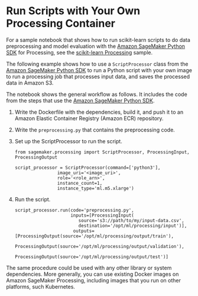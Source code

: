 # Run Scripts with Your Own Processing Container<a name="processing-container-run-scripts"></a>

For a sample notebook that shows how to run scikit\-learn scripts to do data preprocessing and model evaluation with the [Amazon SageMaker Python SDK](https://sagemaker.readthedocs.io) for Processing, see the [scikit\-learn Processing](https://github.com/awslabs/amazon-sagemaker-examples/tree/master/sagemaker_processing/scikit_learn_data_processing_and_model_evaluation) sample\. 

The following example shows how to use a `ScriptProcessor` class from the [Amazon SageMaker Python SDK](https://sagemaker.readthedocs.io) to run a Python script with your own image to run a processing job that processes input data, and saves the processed data in Amazon S3\.

The notebook shows the general workflow as follows\. It includes the code from the steps that use the [Amazon SageMaker Python SDK](https://sagemaker.readthedocs.io)\.

1. Write the Dockerfile with the dependencies, build it, and push it to an Amazon Elastic Container Registry \(Amazon ECR\) repository\.

1. Write the `preprocessing.py` that contains the preprocessing code\.

1. Set up the ScriptProcessor to run the script\.

   ```
   from sagemaker.processing import ScriptProcessor, ProcessingInput, ProcessingOutput
   
   script_processor = ScriptProcessor(command=['python3'],
                   image_uri='<image_uri>',
                   role='<role_arn>',
                   instance_count=1,
                   instance_type='ml.m5.xlarge')
   ```

1. Run the script\.

   ```
   script_processor.run(code='preprocessing.py',
                        inputs=[ProcessingInput(
                           source='s3://path/to/my/input-data.csv',
                           destination='/opt/ml/processing/input')],
                         outputs=[ProcessingOutput(source='/opt/ml/processing/output/train'),
                                  ProcessingOutput(source='/opt/ml/processing/output/validation'),
                                  ProcessingOutput(source='/opt/ml/processing/output/test')]
   ```

The same procedure could be used with any other library or system dependencies\. More generally, you can use existing Docker images on Amazon SageMaker Processing, including images that you run on other platforms, such Kubernetes\.